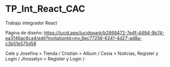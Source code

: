 # TP_Int_React_CAC
Trabajo integrador React

Página de diseño:
https://lucid.app/lucidspark/b2868472-7e4f-4494-9b74-ea3146ac6ca4/edit?invitationId=inv_6ec77256-6241-4d27-ad8a-c3b51e575d58 

Cele y Josefina > Tienda /
Cristian > Album /
Cesia > Noticias, Register y Login /
Jhosselyn > Register y Login / 
